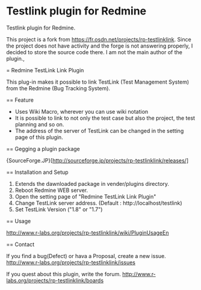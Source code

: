 # Testlink plugin for Redmine
Testlink plugin for Redmine.

This project is a fork from https://fr.osdn.net/projects/rp-testlinklink. Since the project does not have activity and the forge is not answering properly, I decided to store the source code there. I am not the main author of the plugin.,

= Redmine TestLink Link Plugin
 
This plug-in makes it possible to link TestLink (Test Management System)
from the Redmine (Bug Tracking System).
 
 
== Feature
 
* Uses Wiki Macro, wherever you can use wiki notation
* It is possible to link to not only the test case
  but also the project, the test planning and so on.
* The address of the server of TestLink can be changed in the setting page of this plugin.
 
 
== Gegging a plugin package
 
{SourceForge.JP}[http://sourceforge.jp/projects/rp-testlinklink/releases/]
 
 
== Installation and Setup
 
1. Extends the dawnloaded package in vender/plugins directory.
2. Reboot Redmine WEB server.
3. Open the setting page of "Redmine TestLink Link Plugin"
4. Change TestLink server address. (Default : http://localhost/testlink)
5. Set TestLink Version ("1.8" or "1.7")
 
== Usage
 
http://www.r-labs.org/projects/rp-testlinklink/wiki/PluginUsageEn
 
 
== Contact
 
If you find a bug(Defect) or hava a Proposal, create a new issue.
http://www.r-labs.org/projects/rp-testlinklink/issues
 
If you quest about this plugin, write the forum.
http://www.r-labs.org/projects/rp-testlinklink/boards
